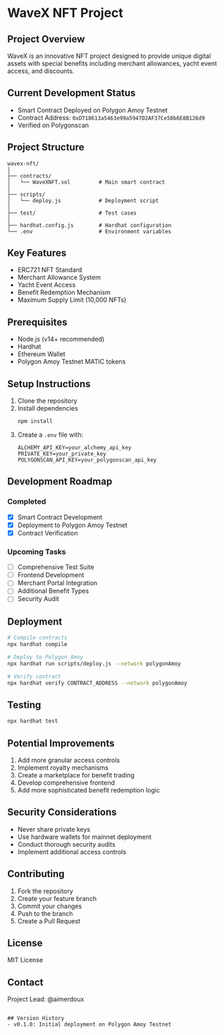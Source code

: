 # WaveX NFT Project

## Project Overview
WaveX is an innovative NFT project designed to provide unique digital assets with special benefits including merchant allowances, yacht event access, and discounts.

## Current Development Status
- Smart Contract Deployed on Polygon Amoy Testnet
- Contract Address: `0xD718613a5463e99a5947D2AF37Ce50b6E8B126d9`
- Verified on Polygonscan

## Project Structure
```
wavex-nft/
│
├── contracts/
│   └── WaveXNFT.sol         # Main smart contract
│
├── scripts/
│   └── deploy.js            # Deployment script
│
├── test/                    # Test cases
│
├── hardhat.config.js        # Hardhat configuration
└── .env                     # Environment variables
```

## Key Features
- ERC721 NFT Standard
- Merchant Allowance System
- Yacht Event Access
- Benefit Redemption Mechanism
- Maximum Supply Limit (10,000 NFTs)

## Prerequisites
- Node.js (v14+ recommended)
- Hardhat
- Ethereum Wallet
- Polygon Amoy Testnet MATIC tokens

## Setup Instructions
1. Clone the repository
2. Install dependencies
   ```bash
   npm install
   ```
3. Create a `.env` file with:
   ```
   ALCHEMY_API_KEY=your_alchemy_api_key
   PRIVATE_KEY=your_private_key
   POLYGONSCAN_API_KEY=your_polygonscan_api_key
   ```

## Development Roadmap
### Completed
- [x] Smart Contract Development
- [x] Deployment to Polygon Amoy Testnet
- [x] Contract Verification

### Upcoming Tasks
- [ ] Comprehensive Test Suite
- [ ] Frontend Development
- [ ] Merchant Portal Integration
- [ ] Additional Benefit Types
- [ ] Security Audit

## Deployment
```bash
# Compile contracts
npx hardhat compile

# Deploy to Polygon Amoy
npx hardhat run scripts/deploy.js --network polygonAmoy

# Verify contract
npx hardhat verify CONTRACT_ADDRESS --network polygonAmoy
```

## Testing
```bash
npx hardhat test
```

## Potential Improvements
1. Add more granular access controls
2. Implement royalty mechanisms
3. Create a marketplace for benefit trading
4. Develop comprehensive frontend
5. Add more sophisticated benefit redemption logic

## Security Considerations
- Never share private keys
- Use hardware wallets for mainnet deployment
- Conduct thorough security audits
- Implement additional access controls

## Contributing
1. Fork the repository
2. Create your feature branch
3. Commit your changes
4. Push to the branch
5. Create a Pull Request

## License
MIT License

## Contact
Project Lead: @aimerdoux
```

## Version History
- v0.1.0: Initial deployment on Polygon Amoy Testnet
```
